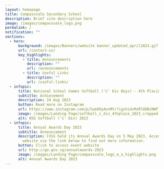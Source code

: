 ```yaml
---
layout: homepage
title: Compassvale Secondary School
description: Brief site description here
image: /images/compassvale_logo.png
permalink: /
notification: ""
sections:
  - hero:
      background: /images/Banners/website banner_updated_april2023.gif
      url: /contact-us/
      key_highlights:
        - title: Announcements
          description: ""
          url: /announcements
        - title: Useful Links
          description: ""
          url: /useful-links/
  - infopic:
      title: National School Games Softball ('C' Div Boys) - 4th Placing
      subtitle: Achievement
      description: 24 Aug 2023
      button: Read more on Instagram
      url: https://www.instagram.com/p/Cwe60yAxnMY/?igshid=MzRlODBiNWFlZA==
      image: /images/Landing Page/softball_c_div_4thplace_2023_cropped.jpeg
      alt: NSG Softball ('C' Div) 2023
  - infopic:
      title: Annual Awards Day 2023
      subtitle: Announcement
      description: CVSS held its Annual Awards Day on 5 May 2023. Access the event
        website via the link below to find out more information.
      button: Click to access event website
      url: http://go.gov.sg/annualawards-2023
      image: /images/Landing Page/compassvale_logo_a_a_highlights.png
      alt: Annual Awards Day 2023
---
```


